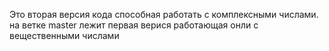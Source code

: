 Это вторая версия кода способная работать с комплексными числами. на ветке master лежит первая верися работающая онли с вещественными числами
